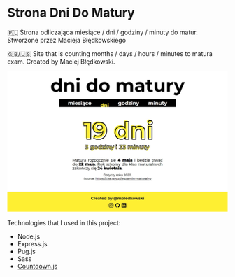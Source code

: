 # Strona Dni Do Matury
🇵🇱 Strona odliczająca miesiące / dni / godziny / minuty do matur. Stworzone przez Macieja Błędkowskiego

🇬🇧/🇺🇸 Site that is counting months / days / hours / minutes to matura exam. Created by Maciej Błędkowski.

![Thumbnail](/public/img/thumbnail.jpg)

Technologies that I used in this project:
 - Node.js
 - Express.js
 - Pug.js
 - Sass
 - [Countdown.js](https://github.com/mckamey/countdownjs)
 
